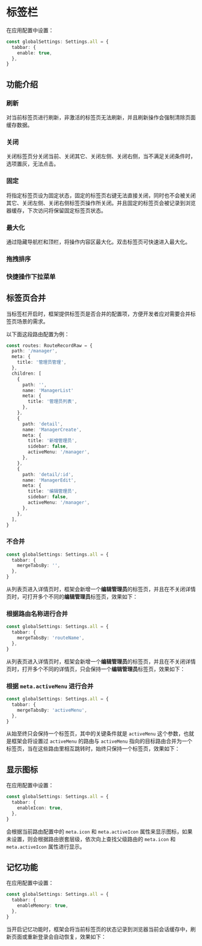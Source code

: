 # 标签栏 <sup class="pro-badge" />

在应用配置中设置：

```ts {2-4}
const globalSettings: Settings.all = {
  tabbar: {
    enable: true,
  },
}
```

## 功能介绍

### 刷新

对当前标签页进行刷新，非激活的标签页无法刷新，并且刷新操作会强制清除页面缓存数据。

<ZoomImg src="/tabbar1.gif" />

### 关闭

关闭标签页分关闭当前、关闭其它、关闭左侧、关闭右侧，当不满足关闭条件时，选项置灰，无法点击。

<ZoomImg src="/tabbar2.gif" />

### 固定

将指定标签页设为固定状态，固定的标签页右键无法直接关闭，同时也不会被关闭其它、关闭左侧、关闭右侧标签页操作所关闭。并且固定的标签页会被记录到浏览器缓存，下次访问将保留固定标签页状态。

<ZoomImg src="/tabbar3.gif" />

### 最大化

通过隐藏导航栏和顶栏，将操作内容区最大化。双击标签页可快速进入最大化。

<ZoomImg src="/tabbar4.gif" />

### 拖拽排序

<ZoomImg src="/tabbar5.gif" />

### 快捷操作下拉菜单

<ZoomImg src="/tabbar6.gif" />

## 标签页合并

当标签栏开启时，框架提供标签页是否合并的配置项，方便开发者应对需要合并标签页场景的需求。

以下面这段路由配置为例：

```ts
const routes: RouteRecordRaw = {
  path: '/manager',
  meta: {
    title: '管理员管理',
  },
  children: [
    {
      path: '',
      name: 'ManagerList'
      meta: {
        title: '管理员列表',
      },
    },
    {
      path: 'detail',
      name: 'ManagerCreate',
      meta: {
        title: '新增管理员',
        sidebar: false,
        activeMenu: '/manager',
      },
    },
    {
      path: 'detail/:id',
      name: 'ManagerEdit',
      meta: {
        title: '编辑管理员',
        sidebar: false,
        activeMenu: '/manager',
      },
    },
  ],
}
```

### 不合并

```ts {2-4}
const globalSettings: Settings.all = {
  tabbar: {
    mergeTabsBy: '',
  },
}
```

从列表页进入详情页时，框架会新增一个**编辑管理员**的标签页，并且在不关闭详情页时，可打开多个不同的**编辑管理员**标签页，效果如下：

<ZoomImg src="/tabbar-no-merge.gif" />

### 根据路由名称进行合并

```ts {2-4}
const globalSettings: Settings.all = {
  tabbar: {
    mergeTabsBy: 'routeName',
  },
}
```

从列表页进入详情页时，框架会新增一个**编辑管理员**的标签页，并且在不关闭详情页时，打开多个不同的详情页，只会保持一个**编辑管理员**标签页，效果如下：

<ZoomImg src="/tabbar-merge-routename.gif" />

### 根据 `meta.activeMenu` 进行合并

```ts {2-4}
const globalSettings: Settings.all = {
  tabbar: {
    mergeTabsBy: 'activeMenu',
  },
}
```

从始至终只会保持一个标签页，其中的关键条件就是 `activeMenu` 这个参数，也就是框架会将设置过 `activeMenu` 的路由与 `activeMenu` 指向的目标路由合并为一个标签页，当在这些路由里相互跳转时，始终只保持一个标签页，效果如下：

<ZoomImg src="/tabbar-merge-activemenu.gif" />

## 显示图标

在应用配置中设置：

```ts {2-4}
const globalSettings: Settings.all = {
  tabbar: {
    enableIcon: true,
  },
}
```

会根据当前路由配置中的 `meta.icon` 和 `meta.activeIcon` 属性来显示图标，如果未设置，则会根据路由嵌套层级，依次向上查找父级路由的 `meta.icon` 和 `meta.activeIcon` 属性进行显示。

## 记忆功能

在应用配置中设置：

```ts {2-4}
const globalSettings: Settings.all = {
  tabbar: {
    enableMemory: true,
  },
}
```

当开启记忆功能时，框架会将当前标签页的状态记录到浏览器当前会话缓存中，刷新页面或重新登录会自动恢复，效果如下：

<ZoomImg src="/tabbar7-memory.gif" />